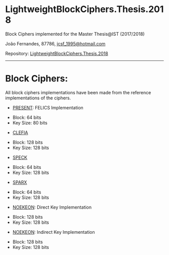 # LightweightBlockCiphers.Thesis.2018
Block Ciphers implemented for the Master Thesis@IST
(2017/2018)

João Fernandes, 87786, jcsf_1995@hotmail.com

Repository:
[LightweightBlockCiphers.Thesis.2018](https://github.com/jcsf/LightweightBlockCiphers.Thesis.2018)

-------------------------------------------------------------------------------

# Block Ciphers:

All block ciphers implementations have been made from the reference implementations of the ciphers.

* [PRESENT](PRESENT_64_80_v01/source): FELICS Implementation
- Block: 64 bits
- Key Size: 80 bits

* [CLEFIA](CLEFIA_128_128_v01/source)
- Block: 128 bits
- Key Size: 128 bits

* [SPECK](Speck_64_128_v01/source)
- Block: 64 bits
- Key Size: 128 bits

* [SPARX](SPARX_64_128_v01/source)
- Block: 64 bits
- Key Size: 128 bits

* [NOEKEON](NOEKEON_128_128_v01/source): Direct Key Implementation
- Block: 128 bits
- Key Size: 128 bits

* [NOEKEON](NOEKEON_128_128_v02/source): Indirect Key Implementation
- Block: 128 bits
- Key Size: 128 bits